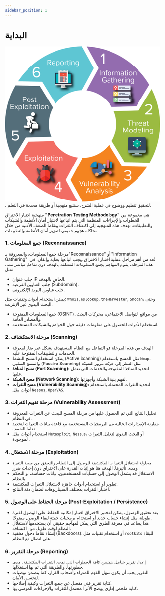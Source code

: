 ```yaml
---
sidebar_position: 1
---
```

# البداية 


![methodology](methodology.png)
.
لتحقيق تنظيم ووضوح في عملية الشرح، سنتبع منهجية أو طريقة محددة في التعلم.

منهجية اختبار الاختراق **"Penetration Testing Methodology"** هي مجموعة من الخطوات والإجراءات المنظمة التي يتم اتباعها لاختبار أمان الأنظمة والشبكات والتطبيقات. تهدف هذه المنهجية إلى اكتشاف الثغرات ونقاط الضعف الأمنية من خلال محاكاة هجوم حقيقي لتعزيز أمان الأنظمة والتطبيقات.

### 1. **جمع المعلومات (Reconnaissance)**

مرحلة جمع المعلومات، والمعروفة بـ"Reconnaissance" أو "Information Gathering"، تُعد من أهم مراحل عملية اختبار الاختراق ويجب اتباعها بعناية وإتقان. في هذه المرحلة، يقوم المهاجم بجمع المعلومات المتعلقة بالهدف دون تفاعل مباشر معه، مثل:

- جلب عنوان IP الخاص بالهدف.
- جلب العناوين الفرعية (Subdomain).
- جلب عناوين البريد الإلكتروني.

يمكن استخدام أدوات وتقنيات مثل: `Whois`, `nslookup`, `theHarvester`, `Shodan`، وحتى البحث اليدوي عبر الإنترنت.

- جمع المعلومات المفتوحة (OSINT) من مواقع التواصل الاجتماعي، محركات البحث، والمصادر العامة.
- استخدام الأدوات للحصول على معلومات دقيقة حول الخوادم والشبكات المستخدمة.

### 2. **مرحلة الاستكشاف (Scanning)**

- الهدف من هذه المرحلة هو التفاعل مع النظام المستهدف بشكل غير ضار لمعرفة الخدمات والتطبيقات المفتوحة عليه.
- يمكن استخدام المسح النشط (Active Scanning) مثل المسح باستخدام `Nmap`، والمسح السلبي (Passive Scanning) مثل النظر إلى حركة مرور الشبكة.
- **مسح المنافذ (Port Scanning):** لتحديد المنافذ المفتوحة والخدمات التي تعمل عليها.
- **مسح الشبكة (Network Scanning):** لفهم بنية الشبكة وأجهزتها.
- **مسح الثغرات (Vulnerability Scanning):** لتحديد الثغرات المحتملة باستخدام أدوات مثل `Nessus`, `OpenVAS`.

### 3. **مرحلة تقييم الثغرات (Vulnerability Assessment)**

- تحليل النتائج التي تم الحصول عليها من مرحلة المسح للبحث عن الثغرات المعروفة في النظام.
- مقارنة الإصدارات الحالية من البرمجيات المستخدمة مع قاعدة بيانات الثغرات لتحديد نقاط الضعف.
- استخدام أدوات مثل `Metasploit`, `Nessus`، أو البحث اليدوي لتحليل الثغرات الموجودة.

### 4. **مرحلة الاستغلال (Exploitation)**

- محاولة استغلال الثغرات المكتشفة للوصول إلى النظام والتحقق من صحة الثغرة ومدى تأثيرها. الهدف هنا هو إثبات القدرة على الاختراق دون إحداث ضرر.
- الاستغلال قد يشمل الوصول إلى حسابات المستخدمين، بيانات حساسة، أو التحكم بالنظام.
- تطوير أو استخدام أدوات جاهزة لاستغلال الثغرات المكتشفة.
- اختبار الثغرات بمختلف السيناريوهات لضمان دقة النتائج.

### 5. **مرحلة الحفاظ على الوصول (Post-Exploitation / Persistence)**

- بعد تحقيق الوصول، يمكن لمختبر الاختراق اختبار إمكانية الحفاظ على الوصول لفترة طويلة، مثل إنشاء حساب جديد أو استخدام برمجيات خبيثة لبقاء الوصول مفتوحًا.
- هذا يساعد في معرفة الطرق التي يمكن لمهاجم حقيقي أن يستخدمها لاستغلال النظام لوقت طويل دون اكتشافه.
- إنشاء نقاط دخول مخفية (Backdoors)، أو استخدام تقنيات مثل `rootkits` للبقاء على اتصال مع النظام.

### 6. **مرحلة التقرير (Reporting)**

- إعداد تقرير شامل يتضمن كافة الخطوات التي تمت، الثغرات المكتشفة، مدى خطورتها، والطريقة التي تم بها استغلالها.
- التقرير يجب أن يكون سهل الفهم للمدراء وأصحاب القرار، كما يتضمن توصيات لتحسين الأمان.
- كتابة تقرير فني مفصل عن جميع الثغرات وكيفية إصلاحها.
- كتابة ملخص إداري يوضح الأثر المحتمل للثغرات والإجراءات الموصى بها.